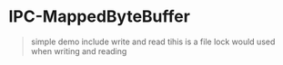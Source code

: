 # IPC-MappedByteBuffer
> simple demo
> include write and read
> tihis is a file lock would used when writing and reading
